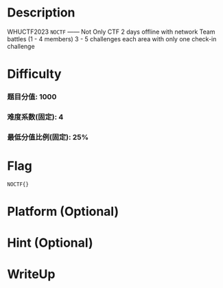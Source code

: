 # Description
WHUCTF2023
`NOCTF` —— Not Only CTF
2 days offline with network
Team battles (1 - 4 members)
3 - 5 challenges each area with only one check-in challenge

# Difficulty
### 题目分值: 1000
### 难度系数(固定): 4
### 最低分值比例(固定): 25%

# Flag
`NOCTF{}`

# Platform (Optional)


# Hint (Optional)


# WriteUp
